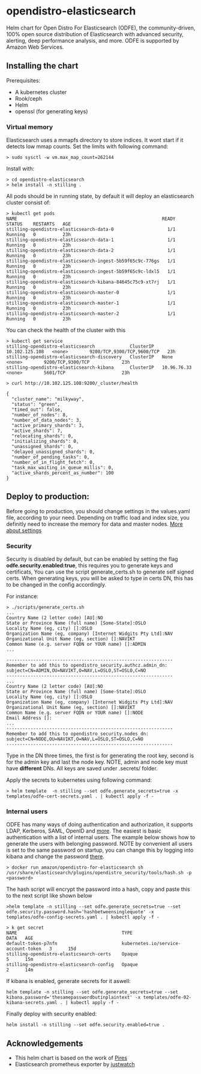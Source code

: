 # opendistro-elasticsearch
Helm chart for Open Distro For Elasticsearch (ODFE), the community-driven, 100% open source distribution of Elasticsearch with advanced security, alerting, deep performance analysis, and more. ODFE is supported by Amazon Web Services. 


## Installing the chart

Prerequisites:
* A kubernetes cluster
* Rook/ceph 
* Helm
* openssl (for generating keys)

### Virtual memory
Elasticsearch uses a mmapfs directory to store indices. It wont start if it detects low mmap counts.
Set the limits with following command:
```
> sudo sysctl -w vm.max_map_count=262144
```

Install with:
```
> cd opendistro-elasticsearch
> helm install -n stilling .
```

All pods should be in running state, by default it will deploy an elasticsearch cluster consist of:
```
> kubectl get pods
NAME                                                      READY   STATUS    RESTARTS   AGE
stilling-opendistro-elasticsearch-data-0                    1/1     Running   0          23h
stilling-opendistro-elasticsearch-data-1                    1/1     Running   0          23h
stilling-opendistro-elasticsearch-data-2                    1/1     Running   0          23h
stilling-opendistro-elasticsearch-ingest-5b59f65c9c-776gs   1/1     Running   0          23h
stilling-opendistro-elasticsearch-ingest-5b59f65c9c-ldxl5   1/1     Running   0          23h
stilling-opendistro-elasticsearch-kibana-84645c75c9-xt7rj   1/1     Running   0          23h
stilling-opendistro-elasticsearch-master-0                  1/1     Running   0          23h
stilling-opendistro-elasticsearch-master-1                  1/1     Running   0          23h
stilling-opendistro-elasticsearch-master-2                  1/1     Running   0          23h
```

You can check the health of the cluster with this
```
> kubectl get service
stilling-opendistro-elasticsearch             ClusterIP   10.102.125.108   <none>        9200/TCP,9300/TCP,9600/TCP   23h
stilling-opendistro-elasticsearch-discovery   ClusterIP   None             <none>        9200/TCP,9300/TCP            23h
stilling-opendistro-elasticsearch-kibana      ClusterIP   10.96.76.33      <none>        5601/TCP                     23h

> curl http://10.102.125.108:9200/_cluster/health

{
  "cluster_name": "milkyway",
  "status": "green",
  "timed_out": false,
  "number_of_nodes": 8,
  "number_of_data_nodes": 3,
  "active_primary_shards": 3,
  "active_shards": 7,
  "relocating_shards": 0,
  "initializing_shards": 0,
  "unassigned_shards": 0,
  "delayed_unassigned_shards": 0,
  "number_of_pending_tasks": 0,
  "number_of_in_flight_fetch": 0,
  "task_max_waiting_in_queue_millis": 0,
  "active_shards_percent_as_number": 100
}
```

## Deploy to production:
Before going to production, you should change settings in the values.yaml file, according to your need.
Depending on traffic load and index size, you definitly need to increase the memory for data and master nodes.
[More about settings](https://www.elastic.co/guide/en/elasticsearch/guide/current/hardware.html#_memory)

### Security

Security is disabled by default, but can be enabled by setting the flag **odfe.security.enabled:true**, this requires you to generate keys and certificats,
You can use the script generate_certs.sh to generate self signed certs.
When generating keys, you will be asked to type in certs DN, this has to be changed in the config accordingly.

For instance:

```
> ./scripts/generate_certs.sh
...
Country Name (2 letter code) [AU]:NO
State or Province Name (full name) [Some-State]:OSLO
Locality Name (eg, city) []:OSLO
Organization Name (eg, company) [Internet Widgits Pty Ltd]:NAV
Organizational Unit Name (eg, section) []:NAVIKT
Common Name (e.g. server FQDN or YOUR name) []:ADMIN
...

--------------------------------------------------------------
Remember to add this to opendistro_security.authcz.admin_dn:
subject=CN=ADMIN,OU=NAVIKT,O=NAV,L=OSLO,ST=OSLO,C=NO
--------------------------------------------------------------
...
Country Name (2 letter code) [AU]:NO
State or Province Name (full name) [Some-State]:OSLO
Locality Name (eg, city) []:OSLO
Organization Name (eg, company) [Internet Widgits Pty Ltd]:NAV
Organizational Unit Name (eg, section) []:NAVIKT
Common Name (e.g. server FQDN or YOUR name) []:NODE
Email Address []:
...
--------------------------------------------------------------
Remember to add this to opendistro_security.nodes_dn:
subject=CN=NODE,OU=NAVIKT,O=NAV,L=OSLO,ST=OSLO,C=NO
--------------------------------------------------------------

```

Type in the DN three times, the first is for generating the root key, second is for the admin key and last the node key.
NOTE, admin and node key must have **different** DNs. All keys are saved under .secrets/ folder. 

Apply the secrets to kubernetes using following command:

```
> helm template  -n stilling --set odfe.generate_secrets=true -x templates/odfe-cert-secrets.yaml . | kubectl apply -f -
```

### Internal users
ODFE has many ways of doing authentication and authorization, it supports LDAP, Kerberos, SAML, OpenID and [more](https://opendistro.github.io/for-elasticsearch-docs/docs/security-configuration/). The easiest is basic authentication with a list of internal users. The example below shows how to generate the users with belonging password. NOTE by convenient all users is set to the same password on startup, you can change this by logging into
kibana and change the password [there](https://aws.amazon.com/blogs/opensource/change-passwords-open-distro-for-elasticsearch/). 

```
> docker run amazon/opendistro-for-elasticsearch sh /usr/share/elasticsearch/plugins/opendistro_security/tools/hash.sh -p <password>
```

The hash script will encrypt the password into a hash, copy and paste this to the next script like shown below

```
>helm template -n stilling --set odfe.generate_secrets=true --set odfe.security.password.hash='hashbetweensinglequote' -x templates/odfe-config-secrets.yaml . | kubectl apply -f -

> k get secret
NAME                                       TYPE                                  DATA   AGE
default-token-p7nfn                        kubernetes.io/service-account-token   3      15d
stilling-opendistro-elasticsearch-certs    Opaque                                5      15m
stilling-opendistro-elasticsearch-config   Opaque                                2      14m
```

If kibana is enabled, generate secrets for it aswell:
```
helm template -n stilling --set odfe.generate_secrets=true --set kibana.password='thesamepasswordbutinplaintext' -x templates/odfe-02-kibana-secrets.yaml . | kubectl apply -f -
``` 

Finally deploy with security enabled:

```
helm install -n stilling --set odfe.security.enabled=true .
```

## Acknowledgements
* This helm chart is based on the work of [Pires](https://github.com/pires/kubernetes-elasticsearch-cluster)
* Elasticsearch prometheus exporter by [justwatch](https://github.com/justwatchcom/elasticsearch_exporter) 